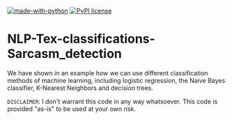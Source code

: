 [![made-with-python](https://img.shields.io/badge/Made%20with-Python-1f425f.svg)](https://www.python.org/)
[![PyPI license](https://img.shields.io/pypi/l/ansicolortags.svg)](https://pypi.python.org/pypi/ansicolortags/)

# NLP-Tex-classifications-Sarcasm_detection
We have shown in an example how we can use different classification methods of machine learning, including logistic regression, the Naive Bayes classifier,
K-Nearest Neighbors and decision trees.






`DISCLAIMER`:  I don't warrant this code in any way whatsoever. This code is provided "as-is" to be used at your own risk.

